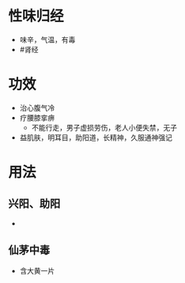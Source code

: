 # 性味归经
- 味辛，气温，有毒
- #肾经 
# 功效
- 治心腹气冷
- 疗腰膝挛痹
    - 不能行走，男子虚损劳伤，老人小便失禁，无子
 - 益肌肤，明耳目，助阳道，长精神，久服通神强记
# 用法
## 兴阳、助阳
- 
## 仙茅中毒
- 含大黄一片
